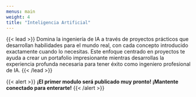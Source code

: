 ```yaml
---
menus: main
weight: 4
title: "Inteligencia Artificial"
---
```


{{< lead >}}
Domina la ingeniería de IA a través de proyectos prácticos que desarrollan habilidades para el mundo real, con cada concepto introducido exactamente cuando lo necesitas. Este enfoque centrado en proyectos te ayuda a crear un portafolio impresionante mientras desarrollas la experiencia profunda necesaria para tener éxito como ingeniero profesional de IA.
{{< /lead >}}

{{< alert >}}
**¡El primer modulo será publicado muy pronto! ¡Mantente conectado para enterarte!**
{{< /alert >}}

<!--
La _Ruta de Aprendizaje para Ingeniería de IA_ te transforma de principiante en IA a profesional calificado a través de un aprendizaje atractivo basado en proyectos. Comenzarás a construir aplicaciones fascinantes de IA desde el primer día, experimentando la emoción de crear sistemas funcionales antes de profundizar en la teoría subyacente.

A medida que avanzas por seis módulos cuidadosamente diseñados, enfrentarás desafíos cada vez más sofisticados que se construyen sobre tus habilidades crecientes. Cada proyecto introduce nuevos conceptos de forma natural, haciendo que temas complejos sean accesibles e inmediatamente aplicables para resolver problemas reales. Este enfoque de aprendizaje intuitivo crea conexiones significativas entre la teoría y la práctica.

Durante tu recorrido, desarrollarás una comprensión integral de la ingeniería moderna de IA—desde aplicaciones simples basadas en APIs hasta sistemas sofisticados que utilizan grandes modelos de lenguaje, visión por computadora, agentes autónomos e infraestructura de producción. Tu portafolio en expansión demostrará tu capacidad para construir desde chatbots inteligentes hasta sistemas complejos de razonamiento.

Al finalizar tu ruta de aprendizaje, poseerás experiencia de nivel senior en tu especialización elegida de IA, respaldada por un portafolio de proyectos impresionantes que demuestran tus capacidades a potenciales empleadores. También desarrollarás la confianza y los hábitos necesarios para mantenerte a la vanguardia de este campo en rápida evolución, preparado para abordar las oportunidades más desafiantes de ingeniería de IA en el mundo real.
-->
